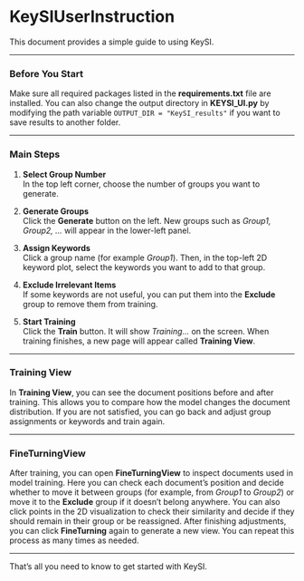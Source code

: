 # KeySIUserInstruction

This document provides a simple guide to using KeySI.

---

### Before You Start
Make sure all required packages listed in the **requirements.txt** file are installed. You can also change the output directory in **KEYSI_UI.py** by modifying the path variable `OUTPUT_DIR = "KeySI_results"` if you want to save results to another folder.

---

### Main Steps
1. **Select Group Number**  
   In the top left corner, choose the number of groups you want to generate.

2. **Generate Groups**  
   Click the **Generate** button on the left. New groups such as *Group1, Group2, ...* will appear in the lower-left panel.

3. **Assign Keywords**  
   Click a group name (for example *Group1*). Then, in the top-left 2D keyword plot, select the keywords you want to add to that group.

4. **Exclude Irrelevant Items**  
   If some keywords are not useful, you can put them into the **Exclude** group to remove them from training.

5. **Start Training**  
   Click the **Train** button. It will show *Training...* on the screen. When training finishes, a new page will appear called **Training View**.

---

### Training View
In **Training View**, you can see the document positions before and after training. This allows you to compare how the model changes the document distribution. If you are not satisfied, you can go back and adjust group assignments or keywords and train again.

---

### FineTurningView
After training, you can open **FineTurningView** to inspect documents used in model training. Here you can check each document’s position and decide whether to move it between groups (for example, from *Group1* to *Group2*) or move it to the **Exclude** group if it doesn’t belong anywhere. You can also click points in the 2D visualization to check their similarity and decide if they should remain in their group or be reassigned. After finishing adjustments, you can click **FineTurning** again to generate a new view. You can repeat this process as many times as needed.

---

That’s all you need to know to get started with KeySI.


